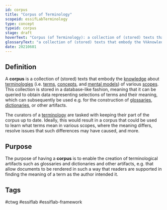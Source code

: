 ```yaml
---
id: corpus
title: "Corpus of Terminology"
scopeid: essifLabTerminology
type: concept
typeid: corpus
stage: draft
hoverText: "Corpus (of Terminology): a collection of (stored) texts that embody the Knowledge around the Terms, Concepts, and Mental Models of various Scopes."
glossaryText: "a collection of (stored) texts that embody the %%knowledge^knowledge%% about %%terminologies^terminology%% (i.e. %%terms^term%%, %%concepts^concept%%, and %%mental models^mental-model%%) of various %%scopes^scope%%."
date: 20210601
---
```


## Definition
A **corpus** is a collection of (stored) texts that embody the [knowledge](knowledge) about [terminologies](terminology) (i.e. [terms](term), [concepts](concept), and [mental models](mental-model)) of various [scopes](scope). This collection is stored in a database-like fashion, meaning that it can be queried to obtain data representing selections of terms and their meaning, which can subsequently be used e.g. for the construction of [glossaries](glossary), [dictionaries](dictionary), or other artifacts.

The curators of a [terminology](terminology) are tasked with keeping their part of the corpus up to date. Ideally, this would result in a corpus that could be used to learn what terms mean in various scopes, where the meaning differs, resolve issues that such differences may have caused, and more.

## Purpose
The purpose of having a **corpus** is to enable the creation of terminological artifacts such as glossaries and dictionaries and other artifacts, e.g. that allow documents to be rendered in such a way that readers are supported in finding the meaning of a term as the author intended it.

## Tags
#ctwg #essiflab #essiflab-framework